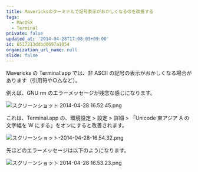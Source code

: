 ```yaml
---
title: Mavericksのターミナルで記号表示がおかしくなるのを改善する
tags:
  - MacOSX
  - Terminal
private: false
updated_at: '2014-04-28T17:08:05+09:00'
id: 6527213ddbd0697a1054
organization_url_name: null
slide: false
---
```

Mavericks の Terminal.app では、非 ASCII の記号の表示がおかしくなる場合があります（引用符や○△など）。

例えば、GNU rm のエラーメッセージが残念な感じになります。

![スクリーンショット 2014-04-28 16.52.45.png](https://qiita-image-store.s3.amazonaws.com/0/6204/b0c83834-3ed3-5769-7c3f-09a71b19d39e.png)

これは、Terminal.app の、環境設定 > 設定 > 詳細 > 「Unicode 東アジア A の文字幅を W にする」をオンにすると改善されます。

![スクリーンショット-2014-04-28-16.54.32.png](https://qiita-image-store.s3.amazonaws.com/0/6204/6daf724a-29ea-55dc-1dcb-13241d7f02d9.png)

先ほどのエラーメッセージは以下のようになります。

![スクリーンショット 2014-04-28 16.53.23.png](https://qiita-image-store.s3.amazonaws.com/0/6204/ac9743af-f9ed-e65f-c911-945bf8365db4.png)

